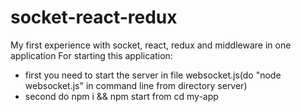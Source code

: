 # socket-react-redux
My first experience with socket, react, redux and middleware in one application
For starting this application: 
- first you need to start the server in file websocket.js(do "node websocket.js" in command line from directory server) 
- second do npm i && npm start from cd my-app
